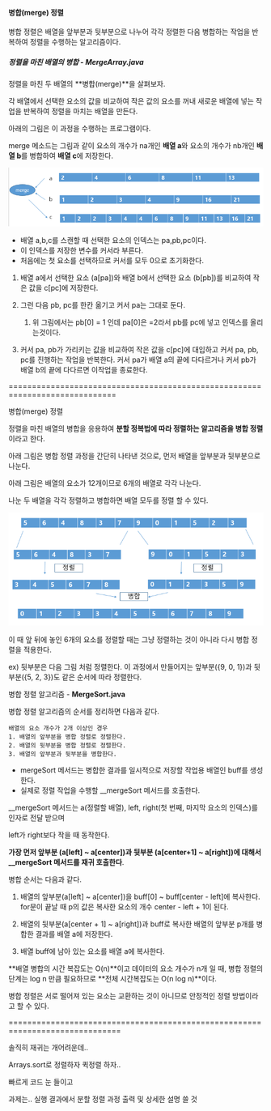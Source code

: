 #### 병합(merge) 정렬

병합 정렬은 배열을 앞부분과 뒷부분으로 나누어 각각 정렬한 다음 병합하는 작업을 반복하여 정렬을 수행하는 알고리즘이다.



##### 정렬을 마친 배열의 병합 - MergeArray.java

정렬을 마친 두 배열의 **병합(merge)**을 살펴보자.

각 배열에서 선택한 요소의 값을 비교하여 작은 값의 요소를 꺼내 새로운 배열에 넣는 작업을 반복하여 정렬을 마치는 배열을 만든다.



아래의 그림은 이 과정을 수행하는 프로그램이다.

merge 메소드는 그림과 같이 요소의 개수가 na개인 **배열 a**와 요소의 개수가 nb개인 **배열 b**를 병합하여 **배열 c**에 저장한다.

![image-20220109235844059](../../assets/images/Readme/image-20220109235844059.png)



* 배열 a,b,c를 스캔할 때 선택한 요소의 인덱스는 pa,pb,pc이다.
* 이 인덱스를 저장한 변수를 커서라 부른다.
* 처음에는 첫 요소를 선택하므로 커서를 모두 0으로 초기화한다.



1. 배열 a에서 선택한 요소 (a[pa])와 배열 b에서 선택한 요소 (b[pb])를 비교하여 작은 값을 c[pc]에 저장한다.



1. 그런 다음 pb, pc를 한칸 옮기고 커서 pa는 그대로 둔다.

   1. 위 그림에서는 pb[0] = 1 인데 pa[0]은 =2라서 pb를 pc에 넣고 인덱스를 올리는것이다.

   

2. 커서 pa, pb가 가리키는 값을 비교하여 작은 값을 c[pc]에 대입하고 커서 pa, pb, pc를 진행하는 작업을 반복한다.  커서 pa가 배열 a의 끝에 다다르거나 커서 pb가 배열 b의 끝에 다다르면 이작업을 종료한다.



=============================================================================

병합(merge) 정렬

정렬을 마친 배열의 병합을 응용하여 **분할 정복법에 따라 정렬하는 알고리즘을 병합 정렬**이라고 한다.

아래 그림은 병합 정렬 과정을 간단히 나타낸 것으로, 먼저 배열을 앞부분과 뒷부분으로 나눈다.

아래 그림은 배열의 요소가 12개이므로 6개의 배열로 각각 나눈다.

나눈 두 배열을 각각 정렬하고 병합하면 배열 모두를 정렬 할 수 있다.



![image-20220123172415513](../../assets/images/Readme/image-20220123172415513.png)



이 때 앞 뒤에 놓인 6개의 요소를 정렬할 때는 그냥 정렬하는 것이 아니라 다시 병합 정렬을 적용한다.

ex) 뒷부분은 다음 그림 처럼 정렬한다. 이 과정에서 만들어지는 앞부분({9, 0, 1})과 뒷부분({5, 2, 3})도 같은 순서에 따라 정렬한다.



병합 정렬 알고리즘 - **MergeSort.java**

병합 정렬 알고리즘의 순서를 정리하면 다음과 같다.

```
배열의 요소 개수가 2개 이상인 경우
1. 배열의 앞부분을 병합 정렬로 정렬한다.
2. 배열의 뒷부분을 병합 정렬로 정렬한다.
3. 배열의 앞부분과 뒷부분을 병합한다.
```



* mergeSort 메서드는 병합한 결과를 일시적으로 저장할 작업용 배열인 buff를 생성한다.
* 실제로 정렬 작업을 수행할 __mergeSort 메서드를 호출한다.



__mergeSort 메서드는 a(정렬할 배열), left, right(첫 번째, 마지막 요소의 인덱스)를 인자로 전달 받으며

left가 right보다 작을 때 동작한다.

**가장 먼저 앞부분 (a[left] ~ a[center])과 뒷부분 (a[center+1] ~ a[right])에 대해서 __mergeSort 메서드를 재귀 호출한다**.



병합 순서는 다음과 같다.

1. 배열의 앞부분(a[left] ~ a[center])을 buff[0] ~ buff[center - left]에 복사한다. for문이 끝날 때 p의 값은 복사한 요소의 개수 center - left + 1이 된다.



2. 배열의 뒷부분(a[center + 1] ~ a[right])과 buff로 복사한 배열의 앞부분 p개를 병합한 결과를 배열 a에 저장한다. 



3. 배열 buff에 남아 있는 요소를 배열 a에 복사한다.





**배열 병합의 시간 복잡도는 O(n)**이고 데이터의 요소 개수가 n개 일 때, 병합 정렬의 단계는 log n 만큼 필요하므로 **전체 시간복잡도는 O(n log n)**이다.

병합 정렬은 서로 떨어져 있는 요소는 교환하는 것이 아니므로 안정적인 정렬 방법이라고 할 수 있다.





==============================================================================



솔직히 재귀는 개어려운데.. 

Arrays.sort로 정렬하자 퀵정렬 하자..

빠르게 코드 눈 들이고



과제는..  실행 결과에서 분할 정렬 과정 출력 및 상세한 설명 쓸 것

